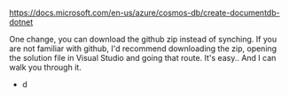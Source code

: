 https://docs.microsoft.com/en-us/azure/cosmos-db/create-documentdb-dotnet

One change, you can download the github zip instead of synching. If you are not familiar with github, I'd recommend downloading the zip, opening the solution file in Visual Studio and going that route.  It's easy.. And I can walk you through it. 

- d
